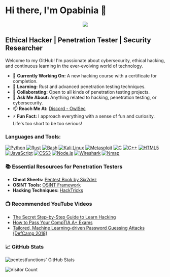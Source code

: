 # Hi there, I'm Opabinia 👋

<p align="center">
  <img src="https://github.com/pentestfunctions/pentestfunctions/blob/main/binia.PNG">
</p>

## Ethical Hacker | Penetration Tester | Security Researcher

Welcome to my GitHub! I'm passionate about cybersecurity, ethical hacking, and continuous learning in the ever-evolving world of technology.

- 🔭 **Currently Working On:** A new hacking course with a certificate for completion.
- 🌱 **Learning:** Rust and advanced penetration testing techniques.
- 👯 **Collaborating:** Open to all kinds of penetration testing projects.
- 💬 **Ask Me About:** Anything related to hacking, penetration testing, or cybersecurity.
- 📫 **Reach Me At:** [Discord - OwlSec](https://discord.gg/owlsec)
- ⚡ **Fun Fact:** I approach everything with a sense of fun and curiosity. Life's too short to be too serious!

### Languages and Tools:

[![Python][python-shield]][python-url]
[![Rust][rust-shield]][rust-url]
[![Bash][bash-shield]][bash-url]
[![Kali Linux][kali-linux-shield]][kali-linux-url]
[![Metasploit][metasploit-shield]][metasploit-url]
[![C][c-shield]][c-url]
[![C++][cpp-shield]][cpp-url]
[![HTML5][html5-shield]][html5-url]
[![JavaScript][javascript-shield]][javascript-url]
[![CSS3][css3-shield]][css3-url]
[![Node.js][nodejs-shield]][nodejs-url]
[![Wireshark][wireshark-shield]][wireshark-url]
[![Nmap][nmap-shield]][nmap-url]

<!-- Shields Links -->
[python-shield]: https://img.shields.io/badge/Python-3776AB?style=for-the-badge&logo=python&logoColor=white
[python-url]: https://python.org
[rust-shield]: https://img.shields.io/badge/Rust-000000?style=for-the-badge&logo=rust&logoColor=white
[rust-url]: https://www.rust-lang.org/
[bash-shield]: https://img.shields.io/badge/Bash-4EAA25?style=for-the-badge&logo=gnu-bash&logoColor=white
[bash-url]: https://www.gnu.org/software/bash/
[kali-linux-shield]: https://img.shields.io/badge/Kali_Linux-557C94?style=for-the-badge&logo=kali-linux&logoColor=white
[kali-linux-url]: https://www.kali.org/
[metasploit-shield]: https://img.shields.io/badge/Metasploit-FF1111?style=for-the-badge&logo=metasploit&logoColor=white
[metasploit-url]: https://www.metasploit.com/
[c-shield]: https://img.shields.io/badge/C-A8B9CC?style=for-the-badge&logo=c&logoColor=white
[c-url]: https://en.wikipedia.org/wiki/C_(programming_language)
[cpp-shield]: https://img.shields.io/badge/C++-00599C?style=for-the-badge&logo=cplusplus&logoColor=white
[cpp-url]: https://isocpp.org/
[html5-shield]: https://img.shields.io/badge/HTML5-E34F26?style=for-the-badge&logo=html5&logoColor=white
[html5-url]: https://html.spec.whatwg.org/
[javascript-shield]: https://img.shields.io/badge/JavaScript-F7DF1E?style=for-the-badge&logo=javascript&logoColor=black
[javascript-url]: https://developer.mozilla.org/en-US/docs/Web/JavaScript
[css3-shield]: https://img.shields.io/badge/CSS3-1572B6?style=for-the-badge&logo=css3&logoColor=white
[css3-url]: https://www.w3.org/Style/CSS/Overview.en.html
[nodejs-shield]: https://img.shields.io/badge/Node.js-339933?style=for-the-badge&logo=nodedotjs&logoColor=white
[nodejs-url]: https://nodejs.org/
[wireshark-shield]: https://img.shields.io/badge/Wireshark-1679A7?style=for-the-badge&logo=wireshark&logoColor=white
[wireshark-url]: https://www.wireshark.org/
[nmap-shield]: https://img.shields.io/badge/Nmap-0E83CD?style=for-the-badge&logo=nmap&logoColor=white
[nmap-url]: https://nmap.org/


### 📚 Essential Resources for Penetration Testers

- **Cheat Sheets:** [Pentest Book by Six2dez](https://pentestbook.six2dez.com/)
- **OSINT Tools:** [OSINT Framework](https://osintframework.com/)
- **Hacking Techniques:** [HackTricks](https://book.hacktricks.xyz/)

### 📺 Recommended YouTube Videos

- [The Secret Step-by-Step Guide to Learn Hacking](https://www.youtube.com/watch?v=2TofunAI6fU)
- [How to Pass Your CompTIA A+ Exams](https://www.youtube.com/watch?v=OS9MJjNK6gA&list=PLG49S3nxzAnlGHY8ObL8DiyP3AIu9vd3K)
- [Tailored, Machine Learning-driven Password Guessing Attacks (DefCamp 2018)](https://www.youtube.com/watch?v=iK6ZbD6v9Gg)

### 📈 GitHub Stats

![pentestfunctions' GitHub Stats](https://github-readme-stats.vercel.app/api?username=pentestfunctions&show_icons=true&theme=radical)


![Visitor Count](https://profile-counter.glitch.me/pentestfunctions/count.svg)
